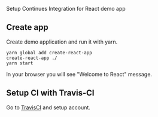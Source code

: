 Setup Continues Integration for React demo app

## Create app

Create demo application and run it with yarn.
```
yarn global add create-react-app
create-react-app ./
yarn start
```

In your browser you will see "Welcome to React" message.

## Setup CI with Travis-CI

Go to [TravisCI](https://travis-ci.org/) and setup account.
